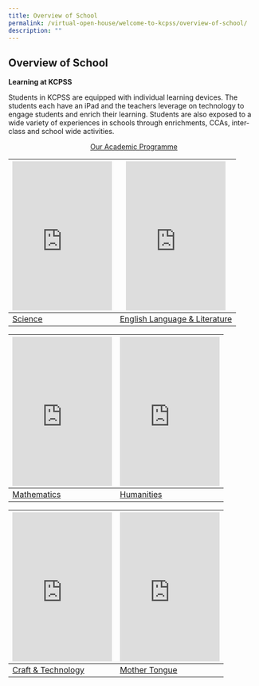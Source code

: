 ```yaml
---
title: Overview of School
permalink: /virtual-open-house/welcome-to-kcpss/overview-of-school/
description: ""
---
```

## Overview of School
**Learning at KCPSS**

Students in KCPSS are equipped with individual learning devices. The students each have an iPad and the teachers leverage on technology to engage students and enrich their learning. Students are also exposed to a wide variety of experiences in schools through enrichments, CCAs, inter-class and school wide activities.

[<center>Our Academic Programme</center>](https://staging.d38b8pvh8spt44.amplifyapp.com/our-people/departments/)

<table>
<thead>
  <tr>
    <th> <iframe allowfullscreen="true" height="299" width="200" frameborder="0" src="https://docs.google.com/presentation/d/e/2PACX-1vR2FYZXvzE8tqQB-Fe-ZQYpnSl4tdj-2-AU43QFMbZhP4iqUAkFDpdinZkAfH_z_SzD38AMJS6kH7dx/embed?start=true&amp;loop=true&amp;delayms=3000"></iframe></th>
		<th> <iframe allowfullscreen="true" height="299" width="200" frameborder="0" src="https://docs.google.com/presentation/d/e/2PACX-1vSAqVLqombhc3Ldes10DnudnYnFdyE11im3JiqKr6TcOsfNIBs39djSUbItZf6OeR1EN3qr_UfUwqoy/embed?start=true&amp;loop=true&amp;delayms=3000"></iframe></th>
  </tr>
</thead>
<tbody>
  <tr>
    <td><a href="https://staging.d38b8pvh8spt44.amplifyapp.com/our-people/departments/science/area-of-focus/">Science</a><br></td>
    <td><a href="https://staging.d38b8pvh8spt44.amplifyapp.com/our-people/departments/english/area-of-focus/">English Language &amp; Literature</a><br></td>
  </tr>
</tbody>
</table>


<table>
<thead>
  <tr>
    <th><iframe src="https://docs.google.com/presentation/d/e/2PACX-1vR4nuKq8dcu59FWyndD-g0UINtNdzfsCz8nPXQSD4f7OLLKybOnBB3Q-JpF1HD73gcctJaLycjF5UoM/embed?start=true&amp;loop=true&amp;delayms=3000" frameborder="0" width="200" height="299" allowfullscreen="true"></iframe></th>
    <th><iframe src="https://docs.google.com/presentation/d/e/2PACX-1vSF75GjZftdIV8B8cmNrd7d0ZYZrFhxpQt_dRvjeJAW-tJDJSJHlw6Md3Y02Wv_lAwLRORF4PyKGq1Y/embed?start=true&amp;loop=true&amp;delayms=3000" frameborder="0" width="200" height="299" allowfullscreen="true"></iframe></th>
  </tr>
</thead>
<tbody>
  <tr>
    <td><a href="https://staging.d38b8pvh8spt44.amplifyapp.com/our-people/departments/mathematics/area-of-focus/">Mathematics</a><br></td>
    <td><a href="https://staging.d38b8pvh8spt44.amplifyapp.com/our-people/departments/humanities/area-of-focus/">Humanities</a><br></td>
  </tr>
</tbody>
</table>

<table>
<thead>
  <tr>
    <th><iframe allowfullscreen="true" height="299" width="200" frameborder="0" src="https://docs.google.com/presentation/d/e/2PACX-1vQSKJdYExKNHIdA_Saxr3U2--iINwhV7lQ8VXybnytCPU9A4E9h1pZo-LDzbYU46YbsM4nKMOdNA5Dl/embed?start=true&amp;loop=true&amp;delayms=3000"></iframe></th>
    <th><iframe allowfullscreen="true" height="299" width="200" frameborder="0" src="https://docs.google.com/presentation/d/e/2PACX-1vSGNw69094zrHuTRCZPHZ8T14Av-A_glVydWT6KzA2aDTXxshM7BTy8UoG0L22JbthlYRUGH20ysaHH/embed?start=true&amp;loop=true&amp;delayms=3000"></iframe></th>
  </tr>
</thead>
<tbody>
  <tr>
    <td><a href="https://staging.d38b8pvh8spt44.amplifyapp.com/our-people/departments/c-n-t/area-of-focus/">Craft &amp; Technology</a><br></td>
    <td><a href="https://staging.d38b8pvh8spt44.amplifyapp.com/our-people/departments/mother-tongue/area-of-focus/">Mother Tongue</a><br></td>
  </tr>
</tbody>
</table>